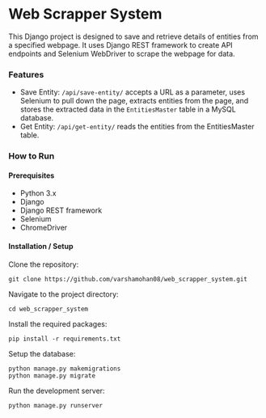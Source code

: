 # Web Scrapper System
This Django project is designed to save and retrieve details of entities from a specified webpage. It uses Django REST framework to create API endpoints and Selenium WebDriver to scrape the webpage for data.
### Features
- Save Entity: `/api/save-entity/` accepts a URL as a parameter, uses Selenium to pull down the page, extracts entities from the page, and stores the extracted data in the `EntitiesMaster` table in a MySQL database.
- Get Entity: `/api/get-entity/` reads the entities from the EntitiesMaster table.
### How to Run
#### Prerequisites
- Python 3.x
- Django
- Django REST framework
- Selenium
- ChromeDriver
#### Installation / Setup
Clone the repository:
```
git clone https://github.com/varshamohan08/web_scrapper_system.git
```
Navigate to the project directory:
```
cd web_scrapper_system
```
Install the required packages:
```
pip install -r requirements.txt
```
Setup the database:
```
python manage.py makemigrations
python manage.py migrate
```
Run the development server:
```
python manage.py runserver
```



